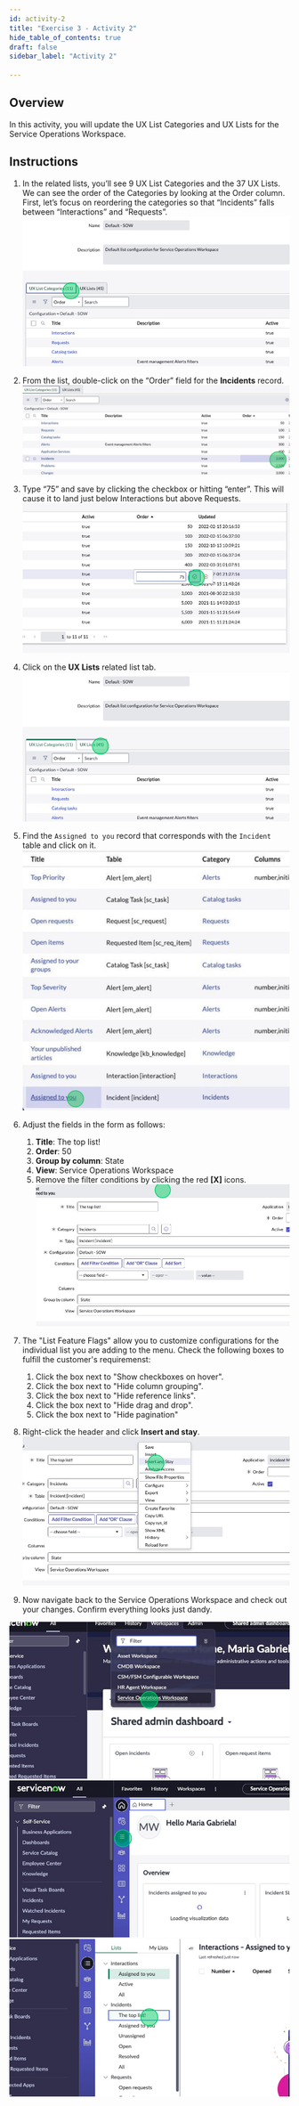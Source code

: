 ```yaml
---
id: activity-2
title: "Exercise 3 - Activity 2"
hide_table_of_contents: true
draft: false
sidebar_label: "Activity 2"

---
```


## Overview
In this activity, you will update the UX List Categories and UX Lists for the Service Operations Workspace. 

## Instructions

1. In the related lists, you’ll see 9 UX List Categories and the 37 UX Lists. We can see the order of the Categories by looking at the Order column.  First, let’s focus on reordering the categories so that “Incidents” falls between “Interactions” and “Requests”.  
![LAB2050_EX3A2_image_1.png](../images/LAB2050_EX3A2/LAB2050_EX3A2_image_1.png)

2. From the list, double-click on the “Order” field for the **Incidents** record. 
![LAB2050_EX3A2_image_2.png](../images/LAB2050_EX3A2/LAB2050_EX3A2_image_2.png)

3. Type “75” and save by clicking the checkbox or hitting “enter”. This will cause it to land just below Interactions but above Requests. 
![LAB2050_EX3A2_image_3.png](../images/LAB2050_EX3A2/LAB2050_EX3A2_image_3.png)

4. Click on the **UX Lists** related list tab.
![LAB2050_EX3A2_image_4.png](../images/LAB2050_EX3A2/LAB2050_EX3A2_image_4.png)

5. Find the `Assigned to you` record that corresponds with the `Incident` table and click on it.
![LAB2050_EX3A2_image_5.png](../images/LAB2050_EX3A2/LAB2050_EX3A2_image_5.png)

6. Adjust the fields in the form as follows:
   1. **Title**: The top list!
   2. **Order**: 50
   3. **Group by column**: State
   4. **View**: Service Operations Workspace
   5. Remove the filter conditions by clicking the red **[X]** icons.
![LAB2050_EX3A2_image_6.png](../images/LAB2050_EX3A2/LAB2050_EX3A2_image_6.png)

7. The "List Feature Flags" allow you to customize configurations for the individual list you are adding to the menu. Check the following boxes to fulfill the customer's requiremenst:
   1. Click the box next to "Show checkboxes on hover".
   2. Click the box next to "Hide column grouping".
   3. Click the box next to "Hide reference links".
   4. Click the box next to "Hide drag and drop".
   5. Click the box next to "Hide pagination"
8. Right-click the header and click **Insert and stay**. 
![LAB2050_EX3A2_image_7.png](../images/LAB2050_EX3A2/LAB2050_EX3A2_image_7.png)

9.	Now navigate back to the Service Operations Workspace and check out your changes. Confirm everything looks just dandy. 

![LAB2050_EX3A2_image_9.png](../images/LAB2050_EX3A2/LAB2050_EX3A2_image_9.png)
![LAB2050_EX3A2_image_10.png](../images/LAB2050_EX3A2/LAB2050_EX3A2_image_10.png)
![LAB2050_EX3A2_image_11.png](../images/LAB2050_EX3A2/LAB2050_EX3A2_image_11.png)
